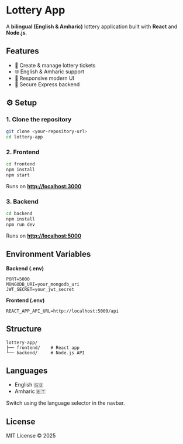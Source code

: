# Lottery App

A **bilingual (English & Amharic)** lottery application built with **React** and **Node.js**.

##  Features

* 🎫 Create & manage lottery tickets
* 🌐 English & Amharic support
* 📱 Responsive modern UI
* 🔐 Secure Express backend

## ⚙️ Setup

### 1. Clone the repository

```bash
git clone <your-repository-url>
cd lottery-app
```

### 2. Frontend

```bash
cd frontend
npm install
npm start
```

Runs on **[http://localhost:3000](http://localhost:3000)**

### 3. Backend

```bash
cd backend
npm install
npm run dev
```

Runs on **[http://localhost:5000](http://localhost:5000)**

##  Environment Variables

**Backend (.env)**

```env
PORT=5000
MONGODB_URI=your_mongodb_uri
JWT_SECRET=your_jwt_secret
```

**Frontend (.env)**

```env
REACT_APP_API_URL=http://localhost:5000/api
```

##  Structure

```
lottery-app/
├── frontend/    # React app
└── backend/     # Node.js API
```

## Languages

* English 🇬🇧
* Amharic 🇪🇹

Switch using the language selector in the navbar.

## License

MIT License © 2025
